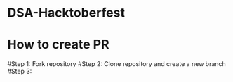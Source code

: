 # DSA-Hacktoberfest
# How to create PR
#Step 1:
Fork repository
#Step 2:
Clone repository and create a new branch
#Step 3:
